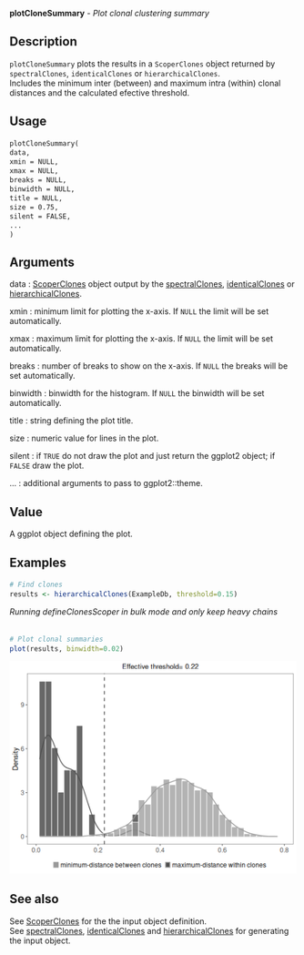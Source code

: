 **plotCloneSummary** - *Plot clonal clustering summary*

Description
--------------------

`plotCloneSummary` plots the results in a `ScoperClones` object returned 
by `spectralClones`, `identicalClones` or `hierarchicalClones`.  
Includes the minimum inter (between) and maximum intra (within) clonal distances 
and the calculated efective threshold.


Usage
--------------------
```
plotCloneSummary(
data,
xmin = NULL,
xmax = NULL,
breaks = NULL,
binwidth = NULL,
title = NULL,
size = 0.75,
silent = FALSE,
...
)
```

Arguments
-------------------

data
:   [ScoperClones](ScoperClones-class.md) object output by the [spectralClones](spectralClones.md), 
[identicalClones](identicalClones.md) or [hierarchicalClones](hierarchicalClones.md).

xmin
:   minimum limit for plotting the x-axis. If `NULL` the limit will 
be set automatically.

xmax
:   maximum limit for plotting the x-axis. If `NULL` the limit will 
be set automatically.

breaks
:   number of breaks to show on the x-axis. If `NULL` the breaks will 
be set automatically.

binwidth
:   binwidth for the histogram. If `NULL` the binwidth 
will be set automatically.

title
:   string defining the plot title.

size
:   numeric value for lines in the plot.

silent
:   if `TRUE` do not draw the plot and just return the ggplot2 
object; if `FALSE` draw the plot.

...
:   additional arguments to pass to ggplot2::theme.




Value
-------------------

A ggplot object defining the plot.



Examples
-------------------

```R
# Find clones
results <- hierarchicalClones(ExampleDb, threshold=0.15)

```

*Running defineClonesScoper in bulk mode and only keep heavy chains*
```R

# Plot clonal summaries
plot(results, binwidth=0.02)

```

![4](plotCloneSummary-4.png)


See also
-------------------

See [ScoperClones](ScoperClones-class.md) for the the input object definition.  
See [spectralClones](spectralClones.md), [identicalClones](identicalClones.md) and [hierarchicalClones](hierarchicalClones.md) 
for generating the input object.






